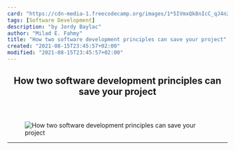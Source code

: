 ```yaml
---
card: "https://cdn-media-1.freecodecamp.org/images/1*5IVmxQk8nIcC_qJ4n2fWBw.jpeg"
tags: [Software Development]
description: "by Jordy Baylac"
author: "Milad E. Fahmy"
title: "How two software development principles can save your project"
created: "2021-08-15T23:45:57+02:00"
modified: "2021-08-15T23:45:57+02:00"
---
```

<div class="site-wrapper">
<main id="site-main" class="site-main outer">
<div class="inner">
<article class="post-full post tag-software-development tag-design-patterns tag-tech tag-programming tag-coding ">
<header class="post-full-header">
<h1 class="post-full-title">How two software development principles can save your project</h1>
</header>
<figure class="post-full-image">
<picture>
<source media="(max-width: 700px)" sizes="1px" srcset="data:image/gif;base64,R0lGODlhAQABAIAAAAAAAP///yH5BAEAAAAALAAAAAABAAEAAAIBRAA7 1w">
<source media="(min-width: 701px)" sizes="(max-width: 800px) 400px,
(max-width: 1170px) 700px,
1400px" srcset="https://cdn-media-1.freecodecamp.org/images/1*5IVmxQk8nIcC_qJ4n2fWBw.jpeg 300w,
https://cdn-media-1.freecodecamp.org/images/1*5IVmxQk8nIcC_qJ4n2fWBw.jpeg 600w,
https://cdn-media-1.freecodecamp.org/images/1*5IVmxQk8nIcC_qJ4n2fWBw.jpeg 1000w,
https://cdn-media-1.freecodecamp.org/images/1*5IVmxQk8nIcC_qJ4n2fWBw.jpeg 2000w">
<img onerror="this.style.display='none'" src="https://cdn-media-1.freecodecamp.org/images/1*5IVmxQk8nIcC_qJ4n2fWBw.jpeg" alt="How two software development principles can save your project">
</picture>
</figure>
<section class="post-full-content">
<div class="post-content medium-migrated-article">
</div>
<hr>
</section>
</article>
</div>
</main>
</div>
<!-- Google Tag Manager (noscript) -->
<!-- End Google Tag Manager (noscript) -->
